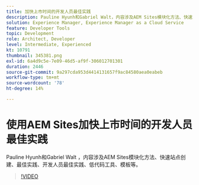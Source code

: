 ```yaml
---
title: 加快上市时间的开发人员最佳实践
description: Pauline Hyunh和Gabriel Walt，内容涉及AEM Sites模块化方法、快速站点创建、最佳实践……开发人员最佳实践、低代码工具、模板等。 （应为 60 至 160 个字符，但实为 177 个字符）
solution: Experience Manager, Experience Manager as a Cloud Service
feature: Developer Tools
topic: Development
role: Architect, Developer
level: Intermediate, Experienced
kt: 10791
thumbnail: 345381.png
exl-id: 6a4d9c5e-7e09-46d5-af9f-306012701301
duration: 2446
source-git-commit: 9a297cda953d4414131657f9ac84580aea0eabeb
workflow-type: tm+mt
source-wordcount: '78'
ht-degree: 14%

---
```


# 使用AEM Sites加快上市时间的开发人员最佳实践

Pauline Hyunh和Gabriel Walt ，内容涉及AEM Sites模块化方法、快速站点创建、最佳实践、开发人员最佳实践、低代码工具、模板等。

>[!VIDEO](https://video.tv.adobe.com/v/345381/?quality=12&learn=on)
